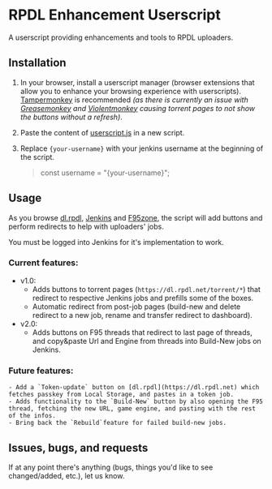 # RPDL Enhancement Userscript

A userscript providing enhancements and tools to RPDL uploaders.

## Installation

1. In your browser, install a userscript manager (browser extensions that allow you to enhance your browsing experience with userscripts). [Tampermonkey](https://www.tampermonkey.net/index.php) is recommended _(as there is currently an issue with [Greasemonkey](https://addons.mozilla.org/en-US/firefox/addon/greasemonkey/) and [Violentmonkey](https://violentmonkey.github.io/get-it/) causing torrent pages to not show the buttons without a refresh)_.

1. Paste the content of [userscript.js](https://git.rpdl.net/internal/rpdl-enhancement-userscript/raw/branch/main/userscript.js) in a new script.

1. Replace `{your-username}` with your jenkins username at the beginning of the script.
    > const username = "{your-username}";

## Usage
As you browse [dl.rpdl](https://dl.rpdl.net/), [Jenkins](https://jenkins.rpdl.net/) and [F95zone](https://f95zone.to/), the script will add buttons and perform redirects to help with uploaders' jobs.

You must be logged into Jenkins for it's implementation to work.

### Current features:
- v1.0:
    - Adds buttons to torrent pages (`https://dl.rpdl.net/torrent/*`) that redirect to respective Jenkins jobs and prefills some of the boxes.
    - Automatic redirect from post-job pages (build-new and delete redirect to a new job, rename and transfer redirect to dashboard).
- v2.0:
    - Adds buttons on F95 threads that redirect to last page of threads, and copy&paste Url and Engine from threads into Build-New jobs on Jenkins.

### Future features:
    - Add a `Token-update` button on [dl.rpdl](https://dl.rpdl.net) which fetches passkey from Local Storage, and pastes in a token job.
    - Adds functionality to the `Build-New` button by also opening the F95 thread, fetching the new URL, game engine, and pasting with the rest of the infos.
    - Bring back the `Rebuild`feature for failed build-new jobs.

## Issues, bugs, and requests

If at any point there's anything (bugs, things you'd like to see changed/added, etc.), let us know.